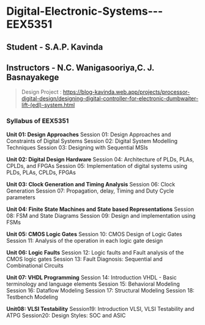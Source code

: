 # Digital-Electronic-Systems---EEX5351

## Student - S.A.P. Kavinda
## Instructors - N.C. Wanigasooriya,C. J. Basnayakege
>Design Project : https://blog-kavinda.web.app/projects/processor-digital-design/designing-digital-controller-for-electronic-dumbwaiter-lift-(edl)-system.html

###  Syllabus of EEX5351
**Unit 01: Design Approaches**
 Session 01: Design Approaches and Constraints of Digital Systems
 Session 02: Digital System Modelling Techniques
 Session 03: Designing with Sequential MSIs
 
**Unit 02: Digital Design Hardware**
 Session 04: Architecture of PLDs, PLAs, CPLDs, and FPGAs
 Session 05: Implementation of digital systems using PLDs, PLAs, CPLDs, FPGAs
 
**Unit 03: Clock Generation and Timing Analysis**
 Session 06: Clock Generation
 Session 07: Propagation, delay, Timing and Duty Cycle parameters
 
**Unit 04: Finite State Machines and State based Representations**
 Session 08: FSM and State Diagrams
 Session 09: Design and implementation using FSMs
 
**Unit 05: CMOS Logic Gates**
 Session 10: CMOS Design of Logic Gates
 Session 11: Analysis of the operation in each logic gate design
 
**Unit 06: Logic Faults**
 Session 12: Logic faults and Fault analysis of the CMOS logic gates
 Session 13: Fault Diagnosis: Sequential and Combinational Circuits
 
**Unit 07: VHDL Programming**
 Session 14: Introduction VHDL - Basic terminology and language elements
 Session 15: Behavioral Modeling
 Session 16: Dataflow Modeling
 Session 17: Structural Modeling
 Session 18: Testbench Modeling
 
**Unit08: VLSI Testability**
 Session19: Introduction VLSI, VLSI Testability and ATPG
 Session20: Design Styles: SOC and ASIC
